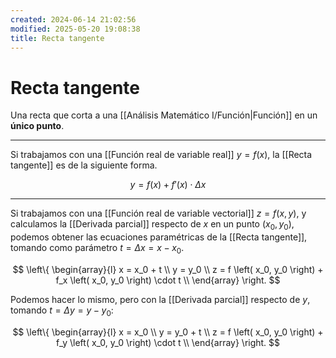```yaml
---
created: 2024-06-14 21:02:56
modified: 2025-05-20 19:08:38
title: Recta tangente
---
```


# Recta tangente

Una recta que corta a una [[Análisis Matemático I/Función|Función]] en un **único punto**.

---

Si trabajamos con una [[Función real de variable real]] $y = f(x)$, la [[Recta tangente]] es de la siguiente forma.

$$
y = f(x) + f'(x) \cdot \Delta x
$$

---

Si trabajamos con una [[Función real de variable vectorial]] $z = f(x, y)$, y calculamos la [[Derivada parcial]] respecto de $x$ en un punto $\left( x_0, y_0 \right)$, podemos obtener las ecuaciones paramétricas de la [[Recta tangente]], tomando como parámetro $t = \Delta x = x - x_0$.

$$
\left\{
    \begin{array}{l}
        x = x_0 + t \\
        y = y_0 \\
        z = f \left( x_0, y_0 \right) + f_x \left( x_0, y_0 \right) \cdot t \\
    \end{array}
\right.
$$

Podemos hacer lo mismo, pero con la [[Derivada parcial]] respecto de $y$, tomando $t = \Delta y = y - y_0$:

$$
\left\{
    \begin{array}{l}
        x = x_0 \\
        y = y_0 + t \\
        z = f \left( x_0, y_0 \right) + f_y \left( x_0, y_0 \right) \cdot t \\
    \end{array}
\right.
$$
